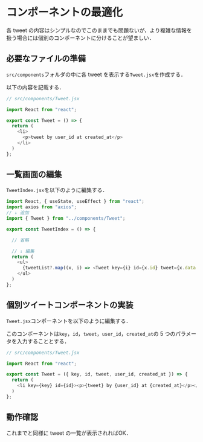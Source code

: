 # コンポーネントの最適化

各 tweet の内容はシンプルなのでこのままでも問題ないが，より複雑な情報を扱う場合には個別のコンポーネントに分けることが望ましい．

## 必要なファイルの準備

`src/components`フォルダの中に各 tweet を表示する`Tweet.jsx`を作成する．

以下の内容を記載する．

```js
// src/components/Tweet.jsx

import React from "react";

export const Tweet = () => {
  return (
    <li>
      <p>tweet by user_id at created_at</p>
    </li>
  )
};

```

## 一覧画面の編集

`TweetIndex.jsx`を以下のように編集する．

```js
import React, { useState, useEffect } from "react";
import axios from "axios";
// ↓ 追加
import { Tweet } from "../components/Tweet";

export const TweetIndex = () => {

  // 省略

  // ↓ 編集
  return (
    <ul>
      {tweetList?.map((x, i) => <Tweet key={i} id={x.id} tweet={x.data.tweet} user_id={x.data.user_id} created_at={x.data.created_at} />)}
    </ul>
  )
};

```

## 個別ツイートコンポーネントの実装

`Tweet.jsx`コンポーネントを以下のように編集する．

このコンポーネントは`key`，`id`，`tweet`，`user_id`，`created_at`の 5 つのパラメータを入力することとする．

```js
// src/components/Tweet.jsx

import React from "react";

export const Tweet = ({ key, id, tweet, user_id, created_at }) => {
  return (
    <li key={key} id={id}><p>{tweet} by {user_id} at {created_at}</p></li>
  )
};

```

## 動作確認

これまでと同様に tweet の一覧が表示されればOK．
